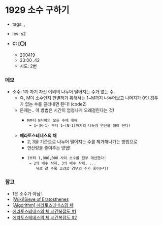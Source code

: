 # 1929 소수 구하기
 - tags: ,
 - lev: s2

- **C: [:o:]**
  - 200419
  - 33:00 .42
  - 시도: 2번

### 메모
 - 소수: 1과 자기 자신 이외의 나누어 떨어지는 수가 없는 수.
    - 즉, M이 소수인지 판별하기 위해서는 1~M까지 나누어보고 나머지가 0인 경우가 없는 수를 골라내면 된다! (code2)
    - 문제는.. 이 방법은 시간이 엄청나게 오래걸린다는 것!
       - ```
         M부터 N사이의 모든 수에 대해
          ➡️ 1~(M-1) 부터 1~(N-1)까지의 나눗셈 연산을 해야 한다!
         ```
    - **에라토스테네스의 채**
       - 2, 3을 기준으로 나누어 떨어지는 수를 제거해나가는 방법으로
       - 연산량을 줄여주는 방법!
       - ```
         1부터 1,000,000 사이 소수를 전부 계산한다!
          ➡️ 2의 배수 삭제, 3의 배수 삭제, ...
             뒤로 갈 수록 고려할 경우의 수가 줄어든다!
         ```

### 참고
 - 1은 소수가 아님!
 - [[Wiki]Sieve of Eratosthenes](https://en.wikipedia.org/wiki/Sieve_of_Eratosthenes#Algorithm_complexity)
 - [[Algorithm] 에라토스테네스의 체](https://velog.io/@max9106/Algorithm-%EC%97%90%EB%9D%BC%ED%86%A0%EC%8A%A4%ED%85%8C%EB%84%A4%EC%8A%A4%EC%9D%98-%EC%B2%B4)
 - [에라토스테네스의 체 시간복잡도 #1](http://doocong.com/algorithm/sieve-of-eratosthenes/)
 - [에라토스테네스의 체 시간복잡도 #2](http://blog.naver.com/PostView.nhn?blogId=kks227&logNo=220793360258&redirect=Dlog&widgetTypeCall=true)

